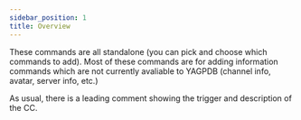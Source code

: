 ```yaml
---
sidebar_position: 1
title: Overview
---
```


These commands are all standalone (you can pick and choose which commands to add). Most of these commands are for adding information commands which are not currently avaliable to YAGPDB (channel info, avatar, server info, etc.)

As usual, there is a leading comment showing the trigger and description of the CC.
